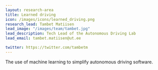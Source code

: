 ```yaml
---
layout: research-area
title: Learned driving
icon: /images/icons/learned_driving.png
research_lead: Tambet Matiisen
lead_image: "/images/team/tambet.jpg"
lead_description: Tech Lead of the Autonomous Driving Lab
lead_email: tambet.matiisen@ut.ee

twitter: https://twitter.com/tambetm
---
```


The use of machine learning to simplify autonomous driving software.

